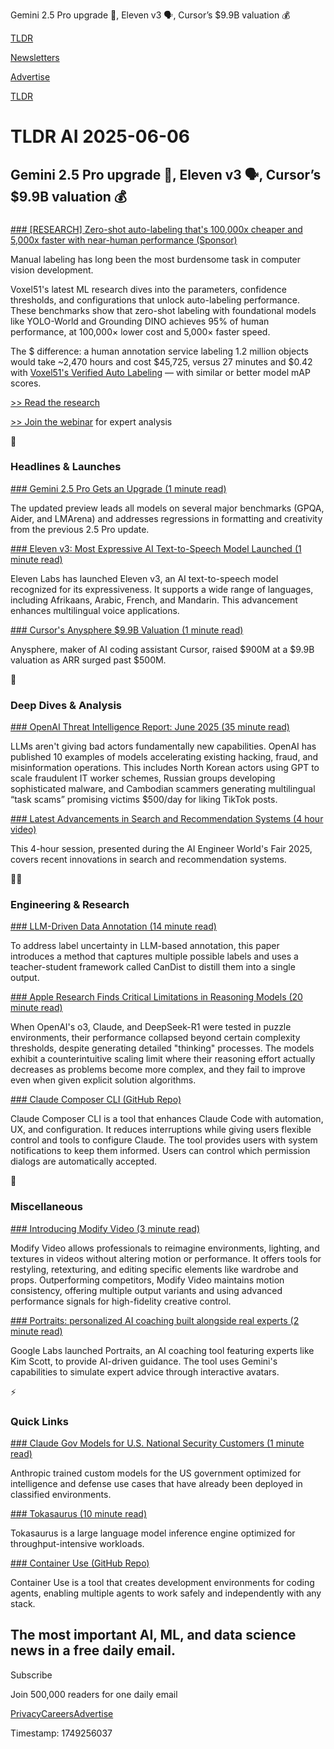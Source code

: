Gemini 2.5 Pro upgrade 🤖, Eleven v3 🗣️, Cursor’s $9.9B valuation 💰

[TLDR](/)

[Newsletters](/newsletters)

[Advertise](https://advertise.tldr.tech/)

[TLDR](/)

# TLDR AI 2025-06-06

## Gemini 2.5 Pro upgrade 🤖, Eleven v3 🗣️, Cursor’s $9.9B valuation 💰

### 

[### [RESEARCH] Zero-shot auto-labeling that's 100,000x cheaper and 5,000x faster with near-human performance (Sponsor)](https://link.voxel51.com/VAL-blog/)

Manual labeling has long been the most burdensome task in computer vision development.

Voxel51's latest ML research dives into the parameters, confidence thresholds, and configurations that unlock auto-labeling performance. These benchmarks show that zero-shot labeling with foundational models like YOLO-World and Grounding DINO achieves 95% of human performance, at 100,000× lower cost and 5,000× faster speed.

The $ difference: a human annotation service labeling 1.2 million objects would take ~2,470 hours and cost $45,725, versus 27 minutes and $0.42 with [Voxel51's Verified Auto Labeling](https://link.voxel51.com/tldr-val) — with similar or better model mAP scores.

[>> Read the research](https://link.voxel51.com/VAL-blog/)

[>> Join the webinar](https://link.voxel51.com/VAL-workshop-tldr/) for expert analysis

🚀

### Headlines & Launches

[### Gemini 2.5 Pro Gets an Upgrade (1 minute read)](https://blog.google/products/gemini/gemini-2-5-pro-latest-preview/?utm_source=tldrai)

The updated preview leads all models on several major benchmarks (GPQA, Aider, and LMArena) and addresses regressions in formatting and creativity from the previous 2.5 Pro update.

[### Eleven v3: Most Expressive AI Text-to-Speech Model Launched (1 minute read)](https://elevenlabs.io/blog/eleven-v3?utm_source=tldrai)

Eleven Labs has launched Eleven v3, an AI text-to-speech model recognized for its expressiveness. It supports a wide range of languages, including Afrikaans, Arabic, French, and Mandarin. This advancement enhances multilingual voice applications.

[### Cursor's Anysphere $9.9B Valuation (1 minute read)](https://techcrunch.com/2025/06/05/cursors-anysphere-nabs-9-9b-valuation-soars-past-500m-arr/?utm_source=tldrai)

Anysphere, maker of AI coding assistant Cursor, raised $900M at a $9.9B valuation as ARR surged past $500M.

🧠

### Deep Dives & Analysis

[### OpenAI Threat Intelligence Report: June 2025 (35 minute read)](https://cdn.openai.com/threat-intelligence-reports/5f73af09-a3a3-4a55-992e-069237681620/disrupting-malicious-uses-of-ai-june-2025.pdf?utm_source=tldrai)

LLMs aren't giving bad actors fundamentally new capabilities. OpenAI has published 10 examples of models accelerating existing hacking, fraud, and misinformation operations. This includes North Korean actors using GPT to scale fraudulent IT worker schemes, Russian groups developing sophisticated malware, and Cambodian scammers generating multilingual “task scams” promising victims $500/day for liking TikTok posts.

[### Latest Advancements in Search and Recommendation Systems (4 hour video)](https://www.youtube.com/watch?v=3k4a0PemMu4&amp;utm_source=tldrai)

This 4-hour session, presented during the AI Engineer World's Fair 2025, covers recent innovations in search and recommendation systems.

👨‍💻

### Engineering & Research

[### LLM-Driven Data Annotation (14 minute read)](https://arxiv.org/abs/2506.03857?utm_source=tldrai)

To address label uncertainty in LLM-based annotation, this paper introduces a method that captures multiple possible labels and uses a teacher-student framework called CanDist to distill them into a single output.

[### Apple Research Finds Critical Limitations in Reasoning Models (20 minute read)](https://machinelearning.apple.com/research/illusion-of-thinking?utm_source=tldrai)

When OpenAI's o3, Claude, and DeepSeek-R1 were tested in puzzle environments, their performance collapsed beyond certain complexity thresholds, despite generating detailed "thinking" processes. The models exhibit a counterintuitive scaling limit where their reasoning effort actually decreases as problems become more complex, and they fail to improve even when given explicit solution algorithms.

[### Claude Composer CLI (GitHub Repo)](https://github.com/possibilities/claude-composer?utm_source=tldrai)

Claude Composer CLI is a tool that enhances Claude Code with automation, UX, and configuration. It reduces interruptions while giving users flexible control and tools to configure Claude. The tool provides users with system notifications to keep them informed. Users can control which permission dialogs are automatically accepted.

🎁

### Miscellaneous

[### Introducing Modify Video (3 minute read)](https://lumalabs.ai/blog/news/introducing-modify-video?utm_source=tldrai)

Modify Video allows professionals to reimagine environments, lighting, and textures in videos without altering motion or performance. It offers tools for restyling, retexturing, and editing specific elements like wardrobe and props. Outperforming competitors, Modify Video maintains motion consistency, offering multiple output variants and using advanced performance signals for high-fidelity creative control.

[### Portraits: personalized AI coaching built alongside real experts (2 minute read)](https://blog.google/technology/google-labs/portraits/?utm_source=tldrai)

Google Labs launched Portraits, an AI coaching tool featuring experts like Kim Scott, to provide AI-driven guidance. The tool uses Gemini's capabilities to simulate expert advice through interactive avatars.

⚡️

### Quick Links

[### Claude Gov Models for U.S. National Security Customers (1 minute read)](https://www.anthropic.com/news/claude-gov-models-for-u-s-national-security-customers?utm_source=tldrai)

Anthropic trained custom models for the US government optimized for intelligence and defense use cases that have already been deployed in classified environments.

[### Tokasaurus (10 minute read)](https://scalingintelligence.stanford.edu/blogs/tokasaurus/?utm_source=tldrai)

Tokasaurus is a large language model inference engine optimized for throughput-intensive workloads.

[### Container Use (GitHub Repo)](https://github.com/dagger/container-use?utm_source=tldrai)

Container Use is a tool that creates development environments for coding agents, enabling multiple agents to work safely and independently with any stack.

## The most important AI, ML, and data science news in a free daily email.

Subscribe

Join 500,000 readers for one daily email

[Privacy](/privacy)[Careers](https://jobs.ashbyhq.com/tldr.tech)[Advertise](/ai/advertise)

Timestamp: 1749256037